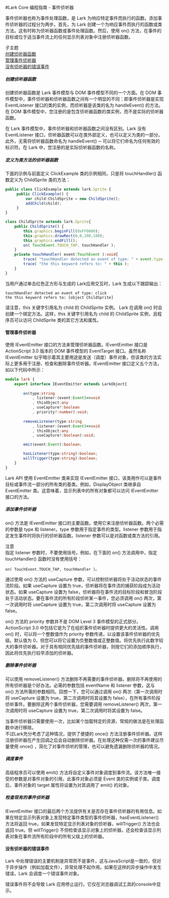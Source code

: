 #Lark Core 编程指南 - 事件侦听器

事件侦听器也称为事件处理函数，是 Lark 为响应特定事件而执行的函数。添加事件侦听器的过程分为两步。首先，为 Lark 创建一个为响应事件而执行的函数或类方法。这有时称为侦听器函数或事件处理函数。然后，使用 on() 方法，在事件的目标或位于适当事件流上的任何显示列表对象中注册侦听器函数。 

子主题   
[创建侦听器函数](#event-listener)   
[管理事件侦听器](#event-manage)   
[没有侦听器的错误事件](#event-unhandled)   

<a name="event-listener"/>

##### 创建侦听器函数
创建侦听器函数是 Lark 事件模型与 DOM 事件模型不同的一个方面。在 DOM 事件模型中，事件侦听器和侦听器函数之间有一个明显的不同：即事件侦听器是实现 EventListener 接口的类的实例，而侦听器是该类的名为 handleEvent() 的方法。在 DOM 事件模型中，您注册的是包含侦听器函数的类实例，而不是实际的侦听器函数。 

在 Lark 事件模型中，事件侦听器和侦听器函数之间没有区别。Lark 没有 EventListener 接口，侦听器函数可以在类外部定义，也可以定义为类的一部分。此外，无需将侦听器函数命名为 handleEvent() ─ 可以将它们命名为任何有效的标识符。在 Lark 中，您注册的是实际侦听器函数的名称。

##### 定义为类方法的侦听器函数
下面的示例与前面定义 ClickExample 类的示例相同，只是将 touchHandler() 函数定义为 ChildSprite 类的方法： 

``` TypeScript
public class ClickExample extends lark.Sprite {
     public ClickExample() {
         var child:ChildSprite = new ChildSprite();
         addChild(child);
     }
}
```
``` TypeScript
class ChildSprite extends lark.Sprite{
    public ChildSprite() {
        this.graphics.beginFill(0xFF0000);
        this.graphics.drawRect(0,0,100,100);
        this.graphics.endFill();
        on( TouchEvent.TOUCH_TAP, touchHandler );
    }
    private touchHandler( event:TouchEvent ):void{
        trace( "touchHandler detected an event of type: " + event.type );
        trace( "the this keyword refers to: " + this );
    }
}
```

当用户通过单击红色正方形与生成的 Lark应用交互时，Lark 生成以下跟踪输出：
```
touchHandler detected an event of type: click
the this keyword refers to: [object ChildSprite]
```

请注意，this 关键字引用名为 child 的 ChildSprite 实例。 Lark 在调用 on() 时会创建一个绑定方法。这样，this 关键字引用名为 child 的 ChildSprite 实例，且程序员可以访问 ChildSprite 类的其它方法和属性。

<a name="event-manage"/>

#### 管理事件侦听器
使用 IEventEmitter 接口的方法来管理侦听器函数。IEventEmitter 接口是 ActionScript 3.0 版本的 DOM 事件模型的 EventTarget 接口。虽然名称 IEventEmitter 似乎暗示着其主要用途是发送（调度）事件对象，但该类的方法实际上更多用于注册、检查和删除事件侦听器。IEventEmitter 接口定义五个方法，如以下代码中所示：
``` TypeScript
module lark {
    export interface IEventEmitter extends LarkObject{
    
        on(type:string
            , listener:(event:Event)=>void
            , thisObject:any
            , useCapture?:boolean
            , priority?:number):void;
            
        removeListener(type:string
            , listener:(event:Event)=>void
            , thisObject:any
            , useCapture?:boolean):void;

        emit(event:Event):boolean;

        hasListener(type:string):boolean;
        willTrigger(type:string):boolean;
    }
}
```

Lark API 使用 EventEmitter 类来实现 IEventEmitter 接口，该类用作可以是事件目标或事件流一部分的所有类的基类。例如，DisplayObject 类继承自 EventEmitter 类。这意味着，显示列表中的所有对象都可以访问 IEventEmitter 接口的方法。

##### 添加事件侦听器
on() 方法是 IEventEmitter 接口的主要函数。使用它来注册侦听器函数。两个必需的参数是 type 和 listener。type 参数用于指定事件的类型。listener 参数用于指定发生事件时将执行的侦听器函数。listener 参数可以是对函数或类方法的引用。

注意   
指定 listener 参数时，不要使用括号。例如，在下面的 on() 方法调用中，指定 touchHandler() 函数时没有使用括号：
 ```
on( TouchEvent.TOUCH_TAP, touchHandler )。 
 ```

通过使用 on() 方法的 useCapture 参数，可以控制侦听器将处于活动状态的事件流阶段。如果 useCapture 设置为 true，侦听器将在事件流的捕获阶段成为活动状态。如果 useCapture 设置为 false，侦听器将在事件流的目标阶段和冒泡阶段处于活动状态。要在事件流的所有阶段侦听某一事件，您必须调用 on() 两次，第一次调用时将 useCapture 设置为 true，第二次调用时将 useCapture 设置为 false。

on() 方法的 priority 参数并不是 DOM Level 3 事件模型的正式部分。ActionScript 3.0 中包括它是为了在组织事件侦听器时提供更大的灵活性。调用 on() 时，可以将一个整数值作为 priority 参数传递，以设置该事件侦听器的优先级。默认值为 0，但您可以将它设置为负整数值或正整数值。将优先执行此数字较大的事件侦听器。对于具有相同优先级的事件侦听器，则按它们的添加顺序执行，因此将优先执行较早添加的侦听器。 

##### 删除事件侦听器
可以使用 removeListener() 方法删除不再需要的事件侦听器。删除将不再使用的所有侦听器是个好办法。必需的参数包括 eventName 和 listener 参数，这与 on() 方法所需的参数相同。回想一下，您可以通过调用 on() 两次（第一次调用时将 useCapture 设置为 true，第二次调用时将其设置为 false），在所有事件阶段侦听事件。要删除这两个事件侦听器，您需要调用 removeListener() 两次，第一次调用时将 useCapture 设置为 true，第二次调用时将其设置为 false。
   
当事件侦听器只需要使用一次，比如某个加载特定的资源，常规的做法是在处理函数中进行移除。   
不过Lark充分考虑了这种情况，提供了便捷的 once() 方法注册事件侦听器。这样注册侦听器在产生回调之后会自动删除侦听器。在处理这种仅需一次的事件建议尽量使用 once() ，简化了对事件侦听的管理，也可以避免遗漏删除侦听器的情况。

##### 调度事件
高级程序员可以使用 emit() 方法将自定义事件对象调度到事件流。该方法唯一接受的参数是对事件对象的引用，此事件对象必须是 Event 类的实例或子类。调度后，事件对象的 target 属性将设置为对其调用了 emit() 的对象。

##### 检查现有的事件侦听器
IEventEmitter 接口的最后两个方法提供有关是否存在事件侦听器的有用信息。如果在特定显示列表对象上发现特定事件类型的事件侦听器，hasEventListener() 方法将返回 true。如果发现特定显示列表对象的侦听器，willTrigger() 方法也会返回 true。但 willTrigger() 不但检查该显示对象上的侦听器，还会检查该显示列表对象在事件流所有阶段中的所有父级上的侦听器。 

<a name="event-unhandled"/>

#### 没有侦听器的错误事件
Lark 中处理错误的主要机制是异常而不是事件，这与JavaScript是一致的，但对于异步操作（例如加载文件），异常处理不起作用。如果在这样的异步操作中发生错误，Lark 会调度一个错误事件对象。

错误事件将不会导致 Lark 应用停止运行。它仅在浏览器调试工具的console中显示。

